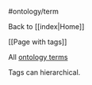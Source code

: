 #ontology/term

Back to [[index|Home]]

[[Page with tags]]

All [ontology terms](tags/ontology/term)

Tags can hierarchical.